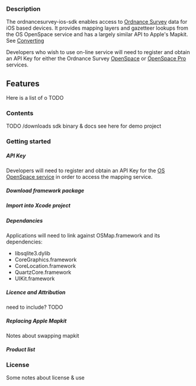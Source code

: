 ### Description ###

The ordnancesurvey-ios-sdk enables access to [Ordnance Survey](http://www.ordnancesurvey.co.uk/) data for iOS based devices. It provides mapping layers and gazetteer lookups from the OS OpenSpace service and has a largely similar API to Apple's Mapkit. See [Converting](#Features)

Developers who wish to use on-line service will need to register and obtain an API Key for either the Ordnance Survey [OpenSpace](http://www.ordnancesurvey.co.uk/oswebsite/web-services/os-openspace/api/) or [OpenSpace Pro](http://www.ordnancesurvey.co.uk/oswebsite/web-services/os-openspace/pro/) services.

Features
-------

Here is a list of o
TODO


### Contents ###

TODO
/downloads
sdk binary & docs
see here for demo project


### Getting started ###

##### API Key #####

Developers will need to register and obtain an API Key for the [OS OpenSpace service](http://www.ordnancesurvey.co.uk/oswebsite/web-services/os-openspace/) in order to access the mapping service.

##### Download framework package #####

##### Import into Xcode project #####

##### Dependancies #####

Applications will need to link against OSMap.framework and its dependencies:

* libsqlite3.dylib
* CoreGraphics.framework
* CoreLocation.framework
* QuartzCore.framework
* UIKit.framework

##### Licence and Attribution #####

need to include? TODO

##### Replacing Apple Mapkit #####

Notes about swapping mapkit

##### Product list #####

### License ###

Some notes about license & use